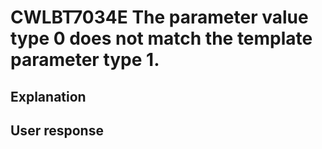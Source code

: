 # CWLBT7034E The parameter value type 0 does not match the template parameter type 1.

## Explanation

## User response